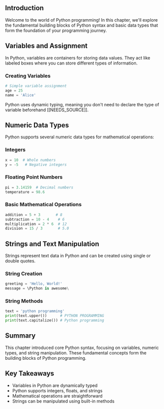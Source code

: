 ## Introduction

Welcome to the world of Python programming! In this chapter, we'll explore the fundamental building blocks of Python syntax and basic data types that form the foundation of your programming journey.

## Variables and Assignment

In Python, variables are containers for storing data values. They act like labeled boxes where you can store different types of information.

### Creating Variables
```python
# Simple variable assignment
age = 25
name = 'Alice'
```

Python uses dynamic typing, meaning you don't need to declare the type of variable beforehand [[NEEDS_SOURCE]].

## Numeric Data Types

Python supports several numeric data types for mathematical operations:

### Integers
```python
x = 10  # Whole numbers
y = -5   # Negative integers
```

### Floating Point Numbers
```python
pi = 3.14159  # Decimal numbers
temperature = 98.6
```

### Basic Mathematical Operations
```python
addition = 5 + 3       # 8
subtraction = 10 - 4    # 6
multiplication = 2 * 6  # 12
division = 15 / 3       # 5.0
```

## Strings and Text Manipulation

Strings represent text data in Python and can be created using single or double quotes.

### String Creation
```python
greeting = 'Hello, World!'
message = \Python is awesome\
```

### String Methods
```python
text = 'python programming'
print(text.upper())      # PYTHON PROGRAMMING
print(text.capitalize()) # Python programming
```

## Summary

This chapter introduced core Python syntax, focusing on variables, numeric types, and string manipulation. These fundamental concepts form the building blocks of Python programming.

## Key Takeaways
- Variables in Python are dynamically typed
- Python supports integers, floats, and strings
- Mathematical operations are straightforward
- Strings can be manipulated using built-in methods